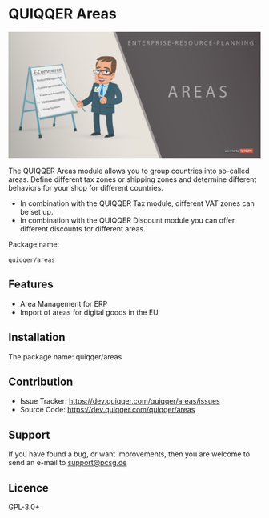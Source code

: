 QUIQQER Areas
========

![QUIQQER Areas](bin/images/Readme.jpg)

The QUIQQER Areas module allows you to group countries into so-called areas. 
Define different tax zones or shipping zones and determine different behaviors 
for your shop for different countries.

- In combination with the QUIQQER Tax module, different VAT zones can be set up.
- In combination with the QUIQQER Discount module you can offer different discounts for different areas.

Package name:

    quiqqer/areas


Features
--------

- Area Management for ERP
- Import of areas for digital goods in the EU


Installation
------------

The package name: quiqqer/areas


Contribution
----------

- Issue Tracker: https://dev.quiqqer.com/quiqqer/areas/issues
- Source Code: https://dev.quiqqer.com/quiqqer/areas


Support
-------

If you have found a bug, or want improvements,
then you are welcome to send an e-mail to support@pcsg.de


Licence
-------

GPL-3.0+
